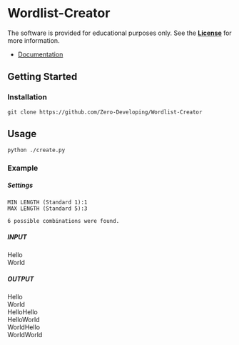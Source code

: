 # Wordlist-Creator
 The software is provided for educational purposes only. See the **[License](LICENSE.md)** for more information.
- [Documentation](doc.md)
## Getting Started
### Installation
```git clone https://github.com/Zero-Developing/Wordlist-Creator```
## Usage
```python ./create.py```
### Example
##### Settings
```
MIN LENGTH (Standard 1):1
MAX LENGTH (Standard 5):3

6 possible combinations were found.
```
##### INPUT
Hello\
World
##### OUTPUT
Hello\
World\
HelloHello\
HelloWorld\
WorldHello\
WorldWorld
